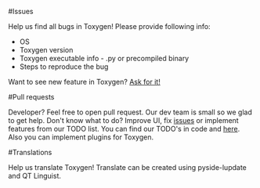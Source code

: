 

#Issues

Help us find all bugs in Toxygen! Please provide following info:

- OS
- Toxygen version
- Toxygen executable info - .py or precompiled binary
- Steps to reproduce the bug

Want to see new feature in Toxygen? [Ask for it!](https://github.com/xveduk/toxygen/issues)

#Pull requests

Developer? Feel free to open pull request. Our dev team is small so we glad to get help. 
Don't know what to do? Improve UI, fix [issues](https://github.com/xveduk/toxygen/issues) or implement features from our TODO list.
You can find our TODO's in code and [here](/README.md). Also you can implement plugins for Toxygen.

#Translations

Help us translate Toxygen! Translate can be created using pyside-lupdate and QT Linguist.